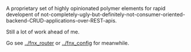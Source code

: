 A proprietary set of highly opinionated polymer elements for rapid developent of
not-completely-ugly-but-definitely-not-consumer-oriented-backend-CRUD-applications-over-REST-apis.

Still a lot of work ahead of me.

Go see [../fnx_router](../fnx_router) or [../fnx_config](../fnx_config) for meanwhile.